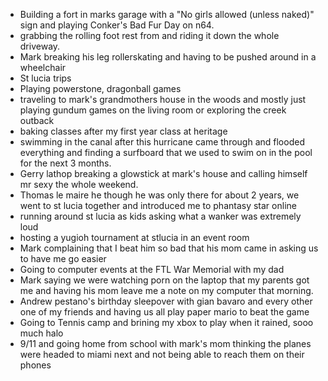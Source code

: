 - Building a fort in marks garage with a "No girls allowed (unless naked)" sign and playing Conker's Bad Fur Day on n64. 
- grabbing the rolling foot rest from and riding it down the whole driveway.
- Mark breaking his leg rollerskating and having to be pushed around in a wheelchair
- St lucia trips 
- Playing powerstone, dragonball games
- traveling to mark's grandmothers house in the woods and mostly just playing gundum games on the living room or exploring the creek outback
- baking classes after my first year class at heritage
- swimming in the canal after this hurricane came through and flooded everything and finding a surfboard that we used to swim on in the pool for the next 3 months.
- Gerry lathop breaking a glowstick at mark's house and calling himself mr sexy the whole weekend.
- Thomas le maire he though he was only there for about 2 years, we went to st lucia together and introduced me to phantasy star online 
- running around st lucia as kids asking what a wanker was extremely loud
- hosting a yugioh tournament at stlucia in an event room 
- Mark complaining that I beat him so bad that his mom came in asking us to have me go easier
- Going to computer events at the FTL War Memorial with my dad
- Mark saying we were watching porn on the laptop that my parents got me and having his mom leave me a note on my computer that morning. 
- Andrew pestano's birthday sleepover with gian bavaro and every other one of my friends and having us all play paper mario to beat the game
- Going to Tennis camp and brining my xbox to play when it rained, sooo much halo
- 9/11 and going home from school with mark's mom thinking the planes were headed to miami next and not being able to reach them on their phones
